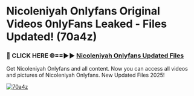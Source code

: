 # Nicoleniyah Onlyfans Original Videos 0nlyFans Leaked - Files Updated! (70a4z)

<h3>🔴 CLICK HERE 🌐==►► <a href="https://tinyurl.com/ehrbuxhb" rel="nofollow">Nicoleniyah Onlyfans Updated Files</a></h3>

Get Nicoleniyah Onlyfans and all content. Now you can access all videos and pictures of Nicoleniyah Onlyfans. New Updated Files 2025!

[![70a4z](https://i.imgur.com/lVYEuWS.gif)](https://tinyurl.com/ehrbuxhb)
